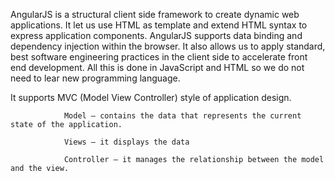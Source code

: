 AngularJS is a structural client side framework to create dynamic web applications. It let us use HTML as template and extend HTML syntax to express application components. AngularJS supports data binding and dependency injection within the browser. It also allows us to apply standard, best software engineering practices in the client side to accelerate front end development. All this is done in JavaScript and HTML so we do not need to lear new programming language.

 It supports MVC (Model View Controller) style of application design.

                Model – contains the data that represents the current state of the application.

                Views – it displays the data

                Controller – it manages the relationship between the model and the view.
